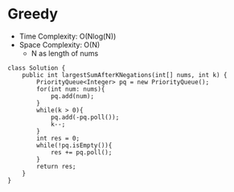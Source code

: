 # Greedy
* Time Complexity: O(Nlog(N))
* Space Complexity: O(N)
	* N as length of nums
```
class Solution {
    public int largestSumAfterKNegations(int[] nums, int k) {
        PriorityQueue<Integer> pq = new PriorityQueue();
        for(int num: nums){
            pq.add(num);
        }
        while(k > 0){
            pq.add(-pq.poll());
            k--;
        }
        int res = 0;
        while(!pq.isEmpty()){
            res += pq.poll();
        }
        return res;
    }
}
```